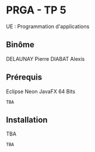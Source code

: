 # PRGA - TP 5

UE : Programmation d'applications

## Binôme

DELAUNAY Pierre
DIABAT Alexis


## Prérequis

Eclipse Neon JavaFX 64 Bits

```
TBA
```

## Installation

TBA

```
TBA
```
